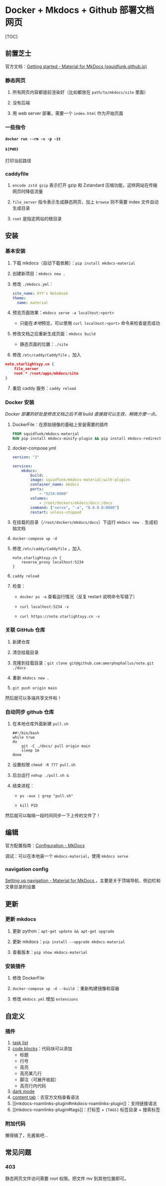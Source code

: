 # Docker + Mkdocs + Github 部署文档网页

[TOC]

## 前置芝士

官方文档：[Getting started - Material for MkDocs (squidfunk.github.io)](https://squidfunk.github.io/mkdocs-material/getting-started/)

### 静态网页

1. 所有网页内容都提前渲染好（比如都放在 `path/to/mkdocs/site` 里面）

2. 没有后端

3. 用 web server 部署，需要一个 `index.html` 作为开始页面

### 一些指令

#### `docker run --rm -v -p -it`

#### `${PWD}`

打印当前路径

### caddyfile

1. `encode zstd gzip` 表示打开 gzip 和 Zstandard 压缩功能，这样网站在传输网页时降低流量

2. `file_server` 指令表示生成静态网页，加上 `browse` 则不需要 index 文件自动生成目录

3. `root` 是指定网站的根目录

## 安装

### 基本安装

1. 下载 mkdocs（自动下载依赖）：`pip install mkdocs-material`

2. 创建新项目：`mkdocs new .`

3. 修改 `./mkdocs.yml`：
   
   ```yaml
   site_name: XYY's Notebook
   theme:
     name: material
   ```

4. 预览页面效果：`mkdocs serve -a localhost:<port>`
   
   - 只能在*本地*预览，可以使用 `curl localhost:<port>` 命令来检查是否成功

5. 修改文档之后重新生成页面：`mkdocs build`
   
   - 静态页面的位置：`./site`

6. 修改 `/etc/caddy/Caddyfile` ，加入

```json
note.starlightxyy.cn {
    file_server
    root * /root/apps/mkdocs/site
}
```

7. 重启 caddy 服务：`caddy reload`

### Docker 安装

*Docker 部署的好处是修改文档之后不用 build 直接就可以生效，稍微方便一点。*

1. DockerFile：在原始镜像的基础上安装需要的插件
   
   ```dockerfile
   FROM squidfunk/mkdocs-material
   RUN pip install mkdocs-minify-plugin && pip install mkdocs-redirects
   ```

2. docker-compose.yml
   
   ```yaml
   version: "3"
   
   services:
       mkdocs:
           build: .
           image: squidfunk/mkdocs-material:with-plugins
           container_name: mkdocs
           ports:
               - "5234:8000"
           volumes:
               - /root/dockers/mkdocs/docs:/docs
           command: ["serve", "-a", "0.0.0.0:8000"]
           restart: unless-stopped
   ```

3. 在挂载的目录（`/root/dockers/mkdocs/docs`）下运行 `mkdocs new .` 生成初始文档

4. `docker-compose up -d`

5. 修改 `/etc/caddy/Caddyfile` ，加入
   
   ```
   note.starlightxyy.cn {
       reverse_proxy localhost:5234
   }
   ```

6. `caddy reload`

7. 检查：
   
   - `docker ps -a` 查看运行情况（反复 restart 说明命令写错了）
   
   - `curl localhost:5234 -v`
   
   - `curl https://note.starlightxyy.cn -v`

### 关联 GitHub 仓库

1. 新建仓库

2. 清空挂载目录

3. 克隆到挂载目录：`git clone git@github.com:amorphophallus/note.git ./docs`

4. 重新 `mkdocs new .`

5. `git push origin main` 

然后就可以多端共享文件啦！

### 自动同步 github 仓库

1. 在本地仓库外面新建 `pull.sh`
   
   ```shell
   ##!/bin/bash
   while true
   do
       git -C ./docs/ pull origin main
       sleep 1m
   done
   ```

2. 设置权限 `chmod -R 777 pull.sh`

3. 后台运行 `nohup ./pull.sh &`

4. 结束进程：
   
   - `ps -aux | grep "pull.sh"`
   
   - `kill PID`

然后就可以每隔一段时间同步一下上传的文件了！

## 编辑

官方配置指南：[Configuration - MkDocs](https://www.mkdocs.org/user-guide/configuration/)

调试：可以在本地装一个 `mkdocs-material`，使用 `mkdocs serve`

### navigation config

[Setting up navigation - Material for MkDocs ](https://squidfunk.github.io/mkdocs-material/setup/setting-up-navigation/)，主要是关于顶端导航、侧边栏和文章目录的设置

## 更新

### 更新 mkdocs

1. 更新 python：`apt-get update && apt-get upgrade`

2. 更新 mkdocs：`pip install --upgrade mkdocs-material`

3. 查看版本：`pip show mkdocs-material` 

### 安装插件

1. 修改 DockerFile

2. `docker-compose up -d --build` ：重新构建镜像和容器

3. 修改 `mkdocs.yml` 增加 `extensions`


## 自定义

### 插件

1. [task list](https://squidfunk.github.io/mkdocs-material/setup/extensions/python-markdown-extensions/#tasklist)
2. [code blocks](https://squidfunk.github.io/mkdocs-material/reference/code-blocks/)：代码块可以添加
    - 标题
    - 行号
    - 高亮
    - 高亮某几行
    - 脚注（可展开收起）
    - 高亮行内代码
3. [dark mode](https://squidfunk.github.io/mkdocs-material/setup/changing-the-colors/)
4. [content tab](https://squidfunk.github.io/mkdocs-material/reference/content-tabs/)：去官方文档查看语法
5. [[mkdocs-roamlinks-plugin#mkdocs-roamlinks-plugin]]：支持链接语法
6. [[mkdocs-roamlinks-plugin#tags]]：打标签 + `[TAGS]` 标签目录 + 搜索标签

### 附加代码

懒得搞了，先酱紫吧...

## 常见问题

### 403

静态网页文件访问需要 root 权限。把文件 mv 到其他位置即可。
